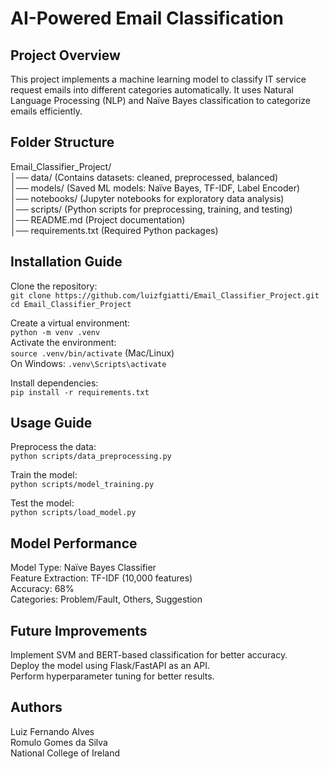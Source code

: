 # AI-Powered Email Classification

## Project Overview
This project implements a machine learning model to classify IT service request emails into different categories automatically. It uses Natural Language Processing (NLP) and Naïve Bayes classification to categorize emails efficiently.

## Folder Structure
Email_Classifier_Project/  
│── data/ (Contains datasets: cleaned, preprocessed, balanced)  
│── models/ (Saved ML models: Naïve Bayes, TF-IDF, Label Encoder)  
│── notebooks/ (Jupyter notebooks for exploratory data analysis)  
│── scripts/ (Python scripts for preprocessing, training, and testing)  
│── README.md (Project documentation)  
│── requirements.txt (Required Python packages)  

## Installation Guide  
Clone the repository:  
`git clone https://github.com/luizfgiatti/Email_Classifier_Project.git`  
`cd Email_Classifier_Project`  

Create a virtual environment:  
`python -m venv .venv`  
Activate the environment:  
`source .venv/bin/activate` (Mac/Linux)  
On Windows: `.venv\Scripts\activate`  

Install dependencies:  
`pip install -r requirements.txt`  

## Usage Guide  
Preprocess the data:  
`python scripts/data_preprocessing.py`  

Train the model:  
`python scripts/model_training.py`  

Test the model:  
`python scripts/load_model.py`  

## Model Performance  
Model Type: Naïve Bayes Classifier  
Feature Extraction: TF-IDF (10,000 features)  
Accuracy: 68%  
Categories: Problem/Fault, Others, Suggestion  

## Future Improvements  
Implement SVM and BERT-based classification for better accuracy.  
Deploy the model using Flask/FastAPI as an API.  
Perform hyperparameter tuning for better results.  

## Authors  
Luiz Fernando Alves  
Romulo Gomes da Silva  
National College of Ireland  
